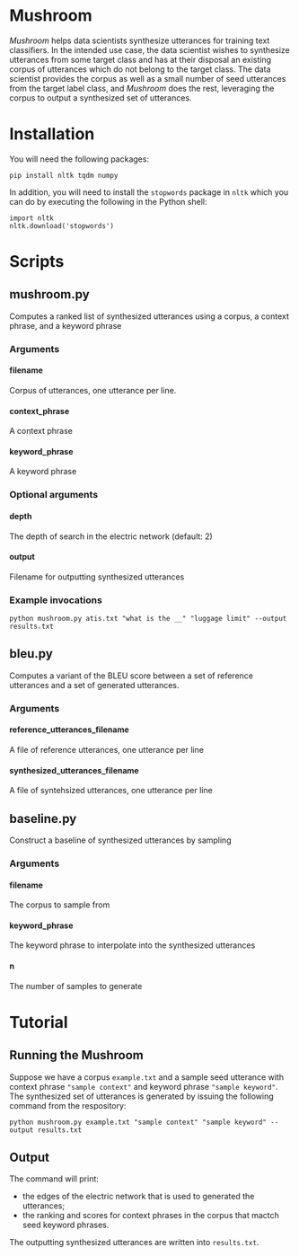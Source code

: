 # Mushroom

*Mushroom* helps data scientists synthesize utterances for training text classifiers. In the intended use case, the data scientist wishes to synthesize utterances from some target class and has at their disposal an existing corpus of utterances which do not belong to the target class. The data scientist provides the corpus as well as a small number of seed utterances from the target label class, and *Mushroom* does the rest, leveraging the corpus to output a synthesized set of utterances.

# Installation

You will need the following packages:

    pip install nltk tqdm numpy

In addition, you will need to install the `stopwords` package in `nltk` which you can do by executing the following in the Python shell:

    import nltk
    nltk.download('stopwords')

# Scripts

## mushroom.py

Computes a ranked list of synthesized utterances using a corpus, a context phrase, and a keyword phrase

### Arguments

#### filename

Corpus of utterances, one utterance per line.

#### context_phrase

A context phrase

#### keyword_phrase

A keyword phrase

### Optional arguments

#### depth

The depth of search in the electric network (default: 2)

#### output

Filename for outputting synthesized utterances

### Example invocations

    python mushroom.py atis.txt "what is the __" "luggage limit" --output results.txt

## bleu.py

Computes a variant of the BLEU score between a set of reference utterances and a set of generated utterances.

### Arguments

#### reference_utterances_filename

A file of reference utterances, one utterance per line

#### synthesized_utterances_filename

A file of syntehsized utterances, one utterance per line

## baseline.py

Construct a baseline of synthesized utterances by sampling 

### Arguments

#### filename

The corpus to sample from

#### keyword_phrase

The keyword phrase to interpolate into the synthesized utterances

#### n

The number of samples to generate

# Tutorial

## Running the Mushroom

Suppose we have a corpus `example.txt` and a sample seed utterance with context phrase `"sample context"` and keyword phrase `"sample keyword"`. The synthesized set of utterances is generated by issuing the following command from the respository:
    
    python mushroom.py example.txt "sample context" "sample keyword" --output results.txt


## Output

The command will print:

- the edges of the electric network that is used to generated the utterances;
- the ranking and scores for context phrases in the corpus that mactch seed keyword phrases. 

The outputting synthesized utterances are written into `results.txt`.